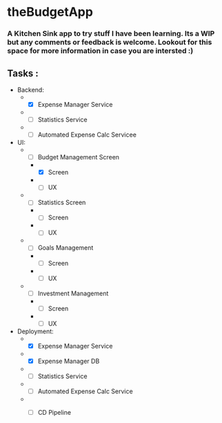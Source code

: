 # theBudgetApp

### A Kitchen Sink app to try stuff I have been learning. Its a WIP but any comments or feedback is welcome. Lookout for this space for more information in case you are intersted :)

## Tasks : 
* Backend:
  * -[x] Expense Manager Service
  * -[ ] Statistics Service
  * -[ ] Automated Expense Calc Servicee

* UI:
  * -[ ] Budget Management Screen
    * -[x] Screen
    * -[ ] UX
  * -[ ] Statistics Screen
    * -[ ] Screen
    * -[ ] UX
  * -[ ] Goals Management 
    * -[ ] Screen
    * -[ ] UX
  * -[ ] Investment Management
    * -[ ] Screen
    * -[ ] UX
* Deployment:
  * -[x] Expense Manager Service
  * -[x] Expense Manager DB
  * -[ ] Statistics Service
  * -[ ] Automated Expense Calc Service
  * -[ ] CD Pipeline
 



          
